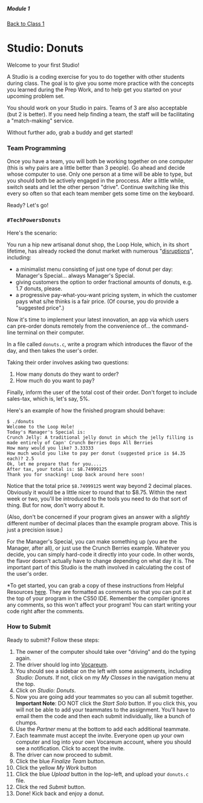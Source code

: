 ##### Module 1

[Back to Class 1](../../class1)

# Studio: Donuts

Welcome to your first Studio! 

A Studio is a coding exercise for you to do together with other students during class. The goal is to give you some more practice with the concepts you learned during the Prep Work, and to help get you started on your upcoming problem set. 

You should work on your Studio in pairs. Teams of 3 are also acceptable (but 2 is better). If you need help finding a team, the staff will be facilitating a "match-making" service.

Without further ado, grab a buddy and get started!

### Team Programming

Once you have a team, you will both be working together on one computer (this is why pairs are a little better than 3 people). Go ahead and decide whose computer to use. Only one person at a time will be able to type, but you should both be actively engaged in the proccess. Afer a little while, switch seats and let the other person "drive". Continue switching like this every so often so that each team member gets some time on the keyboard.

Ready? Let's go!

### `#TechPowersDonuts`

Here's the scenario:

You run a hip new artisanal donut shop, the Loop Hole, which, in its short lifetime, has already rocked the donut market with
numerous "<a href="http://www.forbes.com/sites/martinzwilling/2015/03/19/will-your-business-innovation-disrupt-the-market/#2715e4857a0b58b4f1954f56" target="_blank">disruptions</a>", including:
* a minimalist menu consisting of just one type of donut per day: Manager's Special... always Manager's Special.
* giving customers the option to order fractional amounts of donuts, e.g. 1.7 donuts, please.
* a progressive pay-what-you-want pricing system, in which the customer pays what s/he thinks is a fair price. (Of
course, you do provide a "suggested price".)

Now it's time to implement your latest innovation, an app via which users can pre-order donuts remotely from the
convenience of... the command-line terminal on their computer.

In a file called `donuts.c`, write a program which introduces the flavor of the day, and then takes the user's order. 

Taking their order involves asking two questions:

1. How many donuts do they want to order?
2. How much do you want to pay?

Finally, inform the user of the total cost of their order. Don't forget to include sales-tax, which is, let's say, 5%.

Here's an example of how the finished program should behave:

```nohighlight
$ ./donuts
Welcome to the Loop Hole!
Today's Manager's Special is:
Crunch Jelly: A traditional jelly donut in which the jelly filling is made entirely of Capn' Crunch Berries Oops All Berries
How many would you like? 3.33333
How much would you like to pay per donut (suggested price is $4.35 each)? 2.5
Ok, let me prepare that for you....
After tax, your total is: $8.74999125
Thank you for snacking! Loop back around here soon!
```

Notice that the total price `$8.74999125` went way beyond 2 decimal places. Obviously it would be a little nicer to round that to $8.75. Within the next week or two, you'll be introduced to the tools you need to do that sort of thing. But for now, don't worry about it.

(Also, don't be concerned if your program gives an answer with a *slightly* different number of decimal places than the example program above. This is just a precision issue.)

For the Manager's Special, you can make something up (you are the Manager, after all), or just use the Crunch Berries example. Whatever you decide, you can simply hard-code it directly into your code. In other words, the flavor doesn't actually have to change depending on what day it is. The important part of this Studio is the math involved in calculating the cost of the user's order.

*To get started, you can grab a copy of these instructions from Helpful Resources <a href="../../../../../../../helpful-resources/modules/module-1.html#class-1-studio-donuts" target="_blank">here</a>.  They are formatted as comments so that you can put it at the top of your program in the CS50 IDE.  Remember the compiler ignores any comments, so this won't affect your program! You can start writing your code right after the comments. 

### How to Submit

Ready to submit? Follow these steps:

1. The owner of the computer should take over "driving" and do the typing again.
2. The driver should log into <a href="http://labs.vocareum.com/main/main.php" target="_blank">Vocareum</a>.
3. You should see a sidebar on the left with some assignments, including *Studio: Donuts*. If not, click on my *My Classes* in the navigation menu at the top.
4. Click on *Studio: Donuts*.
6. Now you are going add your teammates so you can all submit together. **Important Note**: DO NOT click the *Start Solo* button. If you click this, you will not be able to add your teammates to the assignment. You'll have to email them the code and then each submit individually, like a bunch of chumps.
7. Use the *Partner* menu at the bottom to add each additional teammate.
6. Each teammate must accept the invite. Everyone open up your own computer and log into your own Vocareum account, where you should see a notification. Click to accept the invite.
7. The driver can now proceed to submit. 
8. Click the blue *Finalize Team* button.
9. Click the yellow *My Work* button
10. Click the blue *Upload* button in the lop-left, and upload your `donuts.c` file.
11. Click the red *Submit* button.
12. Done! Kick back and enjoy a donut.
